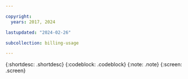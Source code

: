 ```yaml
---

copyright:
  years: 2017, 2024

lastupdated: "2024-02-26"

subcollection: billing-usage

---
```


{:shortdesc: .shortdesc}
{:codeblock: .codeblock}
{:note: .note}
{:screen: .screen}


